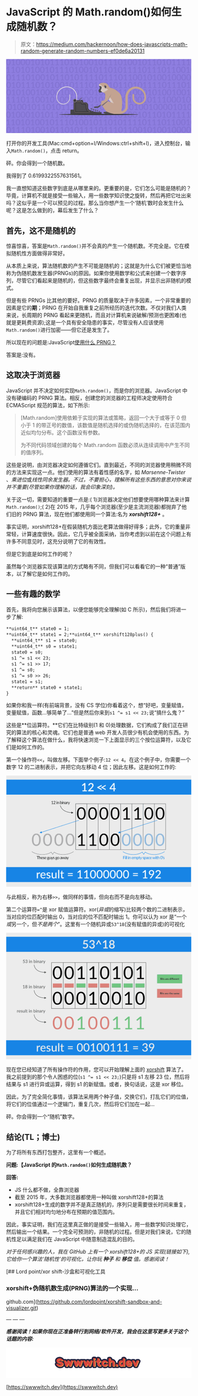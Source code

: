 # JavaScript 的 Math.random()如何生成随机数？

> 原文：<https://medium.com/hackernoon/how-does-javascripts-math-random-generate-random-numbers-ef0de6a20131>

![](img/eef15dcfe5fb75b292b38cd4f8831a3e.png)

打开你的开发工具(Mac:cmd+option+I/Windows:ctrl+shift+I)，进入控制台，输入`Math.random()`，点击 return。

砰。你会得到一个随机数。

我得到了 0.6199322557631561。

我一直想知道这些数字到底是从哪里来的。更重要的是，它们怎么可能是随机的？毕竟，计算机不就是接受一些输入，用一些数学知识使之旋转，然后再把它吐出来吗？这似乎是一个可以预见的过程。那么当你想产生一个‘随机’数时会发生什么呢？这是怎么做到的，幕后发生了什么？

## 首先，这不是随机的

惊喜惊喜，答案是`Math.random()`并不会真的产生一个随机数。不完全是。它在模拟随机性方面做得非常好。

从本质上来说，算法随机数的产生不可能是随机的；这就是为什么它们被更恰当地称为伪随机数发生器(PRNGs)的原因。如果你使用数学和公式来创建一个数字序列，尽管它们看起来是随机的，但这些数字最终会重复出现，并显示出非随机的模式。

但是有些 PRNGs 比其他的要好。PRNG 的质量取决于许多因素，一个非常重要的因素是它的**期**；PRNG 在开始自我重复之前所经历的迭代次数。不仅对我们人类来说，长周期的 PRNG 看起来更随机，而且对计算机来说破解/预测也更困难(也就是更耗费资源);这是一个具有安全隐患的事实，尽管没有人应该使用`Math.random()`进行加密——但它还是发生了。

所以现在的问题是:JavaScript[使用什么 PRNG？](https://hackernoon.com/tagged/javascript)

答案是:没有。

## 这取决于浏览器

JavaScript 并不决定如何实现`Math.random()`，而是你的浏览器。JavaScript 中没有硬编码的 PRNG 算法。相反，创建您的浏览器的工程师决定使用符合 ECMAScript 规范的算法，如下所示:

> [Math.random]使用依赖于实现的算法或策略，返回一个大于或等于 0 但小于 1 的带正号的数值，该数值是随机选择的或伪随机选择的，在该范围内近似均匀分布。这个函数没有参数。
> 
> 为不同代码领域创建的每个 Math.random 函数必须从连续调用中产生不同的值序列。

这些是说明，由浏览器决定如何遵循它们。直到最近，不同的浏览器使用稍微不同的方法来实现这一点。他们使用的算法有着性感的名字，如 *Marsenne-Twister* 、*乘进位*或*线性同余发生器。不过，不要担心，理解所有这些东西的意思对你来说并不重要(尽管如果你理解的话，我会印象深刻)。*

关于这一切，需要知道的重要一点是:( 1)浏览器决定他们想要使用哪种算法来计算`Math.random()`;( 2)在 2015 年，几乎每个浏览器(至少是主流浏览器)都抛弃了他们旧的 PRNG 算法，现在他们都使用同一个算法:名为 ***xorshift128+*** 。

事实证明，xorshift128+在假装随机方面比老算法做得好得多；此外，它的重量非常轻，计算速度很快。因此，它几乎被全面采纳，当你考虑到以前在这个问题上有许多不同意见时，这充分说明了它的有效性。

但是它到底是如何工作的呢？

虽然每个浏览器实现该算法的方式略有不同，但我们可以看看它的一种“普通”版本，以了解它是如何工作的。

## 一些有趣的数学

首先，我将向您展示该算法，以便您能够完全理解(如 C 所示)，然后我们将进一步了解:

```
**uint64_t** state0 = 1;
**uint64_t** state1 = 2;**uint64_t** xorshift128plus() {
  **uint64_t** s1 = state0;
  **uint64_t** s0 = state1;
  state0 = s0;
  s1 ^= s1 << 23;
  s1 ^= s1 >> 17;
  s1 ^= s0;
  s1 ^= s0 >> 26;
  state1 = s1;
  **return** state0 + state1;
}
```

如果你和我一样(有前端背景，没有 CS 学位)你看着这个，想“好吧，变量赋值，变量赋值，函数…够简单了…”但是然后你来到`s1 ^= s1 << 23;`说“搞什么鬼？”

这些是**位运算符。**它们在比特级别(1 和 0)处理数据，它们构成了我们正在研究的算法的核心和灵魂。它们也是普通 web 开发人员很少有机会使用的东西。为了解释这个算法在做什么，我将快速浏览一下上面显示的三个按位运算符，以及它们是如何工作的。

第一个操作符`<<`，叫做左移。下面举个例子:`12 << 4`。在这个例子中，你需要一个数字 12 的二进制表示，并把它向左移动 4 位；因此左移。这是如何工作的:

![](img/ec8f65c521679c526b9d1b698105992f.png)

与此相反，称为右移`>>`，做同样的事情，但向右而不是向左移动。

第二个运算符`=^`是 xor 赋值运算符。xor(*异或*的缩写)比较两个数的二进制表示，当对应的位匹配时输出 0，当对应的位不匹配时输出 1。你可以认为 xor 是“一个*或*另一个，但*不是两个*”。这里有一个随机异或`53^18`(没有赋值的异或)的可视化

![](img/c8eb25a0ac65eb7ff21c5a7c6437f08f.png)

现在您已经知道了所有操作符的作用，您可以开始理解上面的 [xorshift](https://hackernoon.com/tagged/xorshift) 算法了。我之前提到的那个令人困惑的位(`s1 ^= s1 << 23;`)只是将 s1 左移 23 位，然后将结果与 s1 进行异或运算，得到 s1 的新赋值。或者，换句话说，这是 xor 移位。

因此，为了完全简化事情，该算法采用两个种子值，交换它们，打乱它们的位值，将它们的位值通过一个逻辑门，重复几次，然后将它们加在一起…

砰。你会得到一个“随机”数字。

## 结论(TL；博士)

为了将所有东西打包整齐，这里有一个概述。

**问题:【JavaScript 的`Math.random()`如何生成随机数？**

**回答:**

*   JS 什么都不做，全靠浏览器
*   截至 2015 年，大多数浏览器都使用一种叫做 xorshift128+的算法
*   xorshift128+生成的数字并不是真正随机的，序列只是需要很长时间来重复，并且它们相对均匀地分布在预期的值范围内。

因此，事实证明，我们在这里真正做的是接受一些输入，用一些数学知识处理它，然后输出一个结果。一个完全可预测的，非随机的过程。但是对我们来说，它的随机性足以满足我们在 JavaScript 中随意制造混乱的目的。

*对于任何感兴趣的人，我在 GitHub 上有一个 xorshift128+的 JS 实现(链接如下),它给你一个算法‘随机性’的可视化，让你玩* ***种子*** *和* ***移位*** *值。感谢阅读！*

[](https://github.com/lordpoint/xorshift-sandbox-and-visualizer.git) [## Lord point/xor shift-沙盒和可视化工具

### xorshift+伪随机数生成(PRNG)算法的一个实现…

github.com](https://github.com/lordpoint/xorshift-sandbox-and-visualizer.git) 

— — —

***感谢阅读！如果你现在正准备转行到网络/软件开发，我会在这里写更多关于这个话题的内容:***

![](img/c6f4b328e5e3b505673b17785e691f77.png)

[https://swwwitch.dev](https://swwwitch.dev)